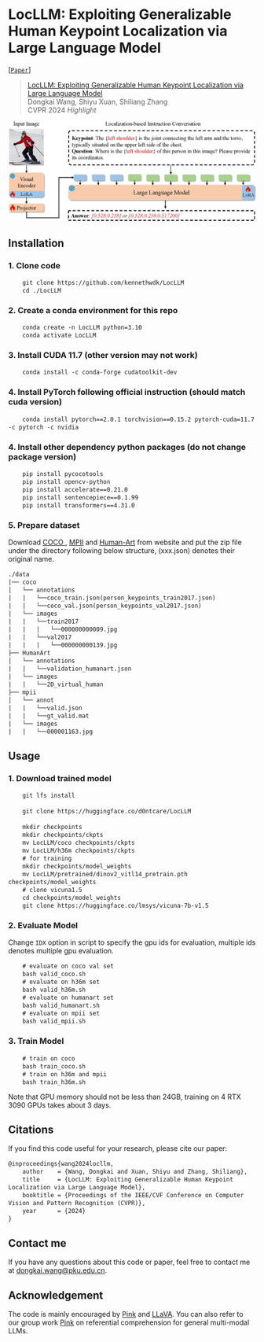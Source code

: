 # LocLLM: Exploiting Generalizable Human Keypoint Localization via Large Language Model

[[`Paper`](https://arxiv.org/abs/2406.04659)]

> [LocLLM: Exploiting Generalizable Human Keypoint Localization via Large Language Model](https://arxiv.org/abs/2406.04659)  
> Dongkai Wang, Shiyu Xuan, Shiliang Zhang  
> CVPR 2024 *Highlight*

![overview](./img/framework.png)

## Installation

### 1. Clone code
```shell
    git clone https://github.com/kennethwdk/LocLLM
    cd ./LocLLM
```
### 2. Create a conda environment for this repo
```shell
    conda create -n LocLLM python=3.10
    conda activate LocLLM
```
### 3. Install CUDA 11.7 (other version may not work)
```shell
    conda install -c conda-forge cudatoolkit-dev
```
### 4. Install PyTorch following official instruction (should match cuda version)
```shell
    conda install pytorch==2.0.1 torchvision==0.15.2 pytorch-cuda=11.7 -c pytorch -c nvidia
```
### 4. Install other dependency python packages (do not change package version)
```shell
    pip install pycocotools
    pip install opencv-python
    pip install accelerate==0.21.0
    pip install sentencepiece==0.1.99
    pip install transformers==4.31.0
```
### 5. Prepare dataset
Download [COCO ](https://cocodataset.org/#home), [MPII](http://human-pose.mpi-inf.mpg.de/) and [Human-Art](https://idea-research.github.io/HumanArt/) from website and put the zip file under the directory following below structure, (xxx.json) denotes their original name.

```
./data
|── coco
│   └── annotations
|   |   └──coco_train.json(person_keypoints_train2017.json)
|   |   └──coco_val.json(person_keypoints_val2017.json)
|   └── images
|   |   └──train2017
|   |   |   └──000000000009.jpg
|   |   └──val2017
|   |   |   └──000000000139.jpg
├── HumanArt
│   └── annotations
|   |   └──validation_humanart.json
|   └── images
|   |   └──2D_virtual_human
├── mpii
│   └── annot
|   |   └──valid.json
|   |   └──gt_valid.mat
|   └── images
|   |   └──000001163.jpg
```
## Usage

### 1. Download trained model

```shell
    git lfs install

    git clone https://huggingface.co/d0ntcare/LocLLM

    mkdir checkpoints
    mkdir checkpoints/ckpts
    mv LocLLM/coco checkpoints/ckpts
    mv LocLLM/h36m checkpoints/ckpts
    # for training
    mkdir checkpoints/model_weights
    mv LocLLM/pretrained/dinov2_vitl14_pretrain.pth checkpoints/model_weights
    # clone vicuna1.5
    cd checkpoints/model_weights
    git clone https://huggingface.co/lmsys/vicuna-7b-v1.5
```

### 2. Evaluate Model
Change `IDX` option in script to specify the gpu ids for evaluation, multiple ids denotes multiple gpu evaluation.

```shell
    # evaluate on coco val set
    bash valid_coco.sh
    # evaluate on h36m set
    bash valid_h36m.sh
    # evaluate on humanart set
    bash valid_humanart.sh
    # evaluate on mpii set
    bash valid_mpii.sh
```

### 3. Train Model

```shell
    # train on coco
    bash train_coco.sh
    # train on h36m and mpii
    bash train_h36m.sh
```

Note that GPU memory should not be less than 24GB, training on 4 RTX 3090 GPUs takes about 3 days.


## Citations
If you find this code useful for your research, please cite our paper:

```
@inproceedings{wang2024locllm,
    author    = {Wang, Dongkai and Xuan, Shiyu and Zhang, Shiliang},
    title     = {LocLLM: Exploiting Generalizable Human Keypoint Localization via Large Language Model},
    booktitle = {Proceedings of the IEEE/CVF Conference on Computer Vision and Pattern Recognition (CVPR)},
    year      = {2024}
}
```
## Contact me
If you have any questions about this code or paper, feel free to contact me at
dongkai.wang@pku.edu.cn.

## Acknowledgement
The code is mainly encouraged by [Pink](https://github.com/SY-Xuan/Pink) and [LLaVA](https://github.com/haotian-liu/LLaVA). You can also refer to our group work [Pink](https://github.com/SY-Xuan/Pink) on referential comprehension for general multi-modal LLMs.